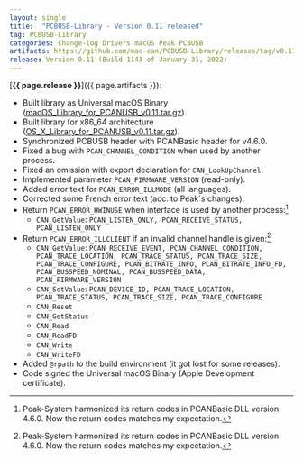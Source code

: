 ```yaml
---
layout: single
title:  "PCBUSB-Library - Version 0.11 released"
tag: PCBUSB-Library
categories: Change-log Drivers macOS Peak PCBUSB
artifacts: https://github.com/mac-can/PCBUSB-Library/releases/tag/v0.11
release: Version 0.11 (Build 1143 of January 31, 2022)
---
```

[**{{ page.release }}**]({{ page.artifacts }}):

- Built library as Universal macOS Binary ([macOS_Library_for_PCANUSB_v0.11.tar.gz](https://github.com/mac-can/PCBUSB-Library/releases/download/v0.11/macOS_Library_for_PCANUSB_v0.11.tar.gz)).
- Built library for x86_64 architecture ([OS_X_Library_for_PCANUSB_v0.11.tar.gz](https://github.com/mac-can/PCBUSB-Library/releases/download/v0.11/OS_X_Library_for_PCANUSB_v0.11.tar.gz)).
- Synchronized PCBUSB header with PCANBasic header for v4.6.0.
- Fixed a bug with `PCAN_CHANNEL_CONDITION` when used by another process.
- Fixed an omission with export declaration for `CAN_LookUpChannel`.
- Implemented parameter `PCAN_FIRMWARE_VERSION` (read-only).
- Added error text for `PCAN_ERROR_ILLMODE` (all languages).
- Corrected some French error text (acc. to Peak´s changes).
- Return `PCAN_ERROR_HWINUSE` when interface is used by another process:[^footnote]
  - `CAN_GetValue`: `PCAN_LISTEN_ONLY, PCAN_RECEIVE_STATUS, PCAN_LISTEN_ONLY`
- Return `PCAN_ERROR_ILLCLIENT` if an invalid channel handle is given:[^footnote]
  - `CAN_GetValue`: `PCAN_RECEIVE_EVENT, PCAN_CHANNEL_CONDITION, PCAN_TRACE_LOCATION, PCAN_TRACE_STATUS, PCAN_TRACE_SIZE, PCAN_TRACE_CONFIGURE, PCAN_BITRATE_INFO, PCAN_BITRATE_INFO_FD, PCAN_BUSSPEED_NOMINAL, PCAN_BUSSPEED_DATA, PCAN_FIRMWARE_VERSION`
  - `CAN_SetValue`: `PCAN_DEVICE_ID, PCAN_TRACE_LOCATION, PCAN_TRACE_STATUS, PCAN_TRACE_SIZE, PCAN_TRACE_CONFIGURE`
  - `CAN_Reset`
  - `CAN_GetStatus`
  - `CAN_Read`
  - `CAN_ReadFD`
  - `CAN_Write`
  - `CAN_WriteFD`
- Added `@rpath` to the build environment (it got lost for some releases).
- Code signed the Universal macOS Binary (Apple Development certificate).

[^footnote]: Peak-System harmonized its return codes in PCANBasic DLL version 4.6.0. Now the return codes matches my expectation.
